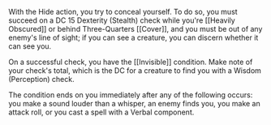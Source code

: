 With the Hide action, you try to conceal yourself. To do so, you must succeed on a DC 15 Dexterity (Stealth) check while you're [[Heavily Obscured]] or behind Three-Quarters [[Cover]], and you must be out of any enemy's line of sight; if you can see a creature, you can discern whether it can see you.

On a successful check, you have the [[Invisible]] condition. Make note of your check's total, which is the DC for a creature to find you with a Wisdom (Perception) check.

The condition ends on you immediately after any of the following occurs: you make a sound louder than a whisper, an enemy finds you, you make an attack roll, or you cast a spell with a Verbal component.
